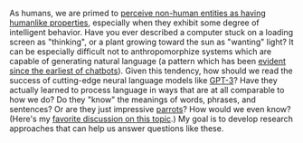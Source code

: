 
As humans, we are primed to [perceive non-human entities as having humanlike properties](https://en.wikipedia.org/wiki/Anthropomorphism), especially when they exhibit some degree of intelligent behavior. Have you ever described a computer stuck on a loading screen as "thinking", or a plant growing toward the sun as "wanting" light?
It can be especially difficult not to anthropomorphize systems which are capable of generating natural language (a pattern which has been [evident since the earliest of chatbots](https://steemit.com/science/@etherealcreation/eliza-beginning-of-era-of-artificial-intelligence)).
Given this tendency, how should we read the success of cutting-edge neural language models like [GPT-3](https://arxiv.org/abs/2005.14165)?
Have they actually learned to process language in ways that are at all comparable to how we do?
Do they "know" the meanings of words, phrases, and sentences?
Or are they just impressive [parrots](https://dl.acm.org/doi/10.1145/3442188.3445922)?
How would we even know?
(Here's my [favorite discussion on this topic](https://aclanthology.org/2020.acl-main.463.pdf).)
My goal is to develop research approaches that can help us answer questions like these.
